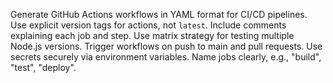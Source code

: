 Generate GitHub Actions workflows in YAML format for CI/CD pipelines.
Use explicit version tags for actions, not `latest`.
Include comments explaining each job and step.
Use matrix strategy for testing multiple Node.js versions.
Trigger workflows on push to main and pull requests.
Use secrets securely via environment variables.
Name jobs clearly, e.g., "build", "test", "deploy".
